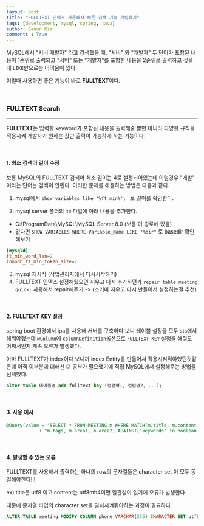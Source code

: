 ```yaml
---
layout: post
title: "FULLTEXT 인덱스 사용해서 빠른 검색 기능 개발하기"
tags: [development, mysql, spring, java]
author: Gaeun Kim
comments : True
---
```


MySQL에서 "서버 개발자" 라고 검색했을 때, "서버" 와 "개발자" 두 단어가 포함된 내용이 1순위로 출력되고 "서버" 또는 "개발자"를 포함한 내용을 2순위로 출력하고 싶을 때 `LIKE`만으로는 어려움이 있다.

이럴때 사용하면 좋은 기능이 바로 **FULLTEXT**이다.

<br>

### FULLTEXT Search

---

**FULLTEXT**는 입력한 keyword가 포함된 내용을 출력해줄 뿐만 아니라 다양한 규칙을 적용시켜 개발자가 원하는 값만 출력이 가능하게 하는 기능이다.

<br>

#### 1. 최소 검색어 길이 수정

보통 MySQL의 FULLTEXT 검색어 최소 길이는 4로 설정되어있는데 이럴경우 "개발" 이라는 단어는 검색이 안된다. 이러한 문제를 해결하는 방법은 다음과 같다.

1) mysql에서 `show variables like '%ft_min%'; ` 로 길이를 확인한다.

2) mysql server 폴더의 ini 파일에 아래 내용을 추가한다.

- C:\ProgramData\MySQL\MySQL Server 8.0 (보통 이 경로에 있음)
- 없다면 `SHOW VARIABLES WHERE Variable_Name LIKE "%dir"` 로 basedir 확인해보기

```my.ini
[mysqld]
ft_min_word_len=2 
innodb_ft_min_token_size=2
```

3. mysql 재시작 (작업관리자에서 다시시작하기)
4. FULLTEXT 인덱스 설정해뒀으면 지우고 다시 추가하던가 `repair table meeting quick;` 사용해서 repair해주기 -> (스키마 지우고 다시 만들어서 설정하는걸 추천)

<br>

#### 2. FULLTEXT KEY 설정

spring boot 환경에서 jpa를 사용해 서버를 구축하다 보니 테이블 설정을 모두 sts에서 해줘야했는데 `@Column`에 `columnDefinition`옵션으로 `FULLTEXT KEY` 설정을 해줘도 어째서인지 계속 오류가 발생했다.

아마 FULLTEXT가 index이다 보니까 index Entity를 만들어서 적용시켜줘야했던것같은데 아직 이부분에 대해선 더 공부가 필요했기에 직접 MySQL에서 설정해주는 방법을 선택했다.

```sql
alter table 테이블명 add fulltext key (컬럼명1, 컬럼명2, ...);
```

<br>

#### 3. 사용 예시

```sql
@Query(value = "SELECT * FROM MEETING m WHERE MATCH(m.title, m.content, "
			+ "m.tags, m.area1, m.area2) AGAINST('keywords' in boolean mode) ORDER BY m.meeting_id DESC", nativeQuery = true)
```

<br>

#### 4. 발생할 수 있는 오류

FULLTEXT를 사용해서 출력하는 하나의 row의 문자열들은 character set 이 모두 동일해야한다!!!

ex) title은 utf8 이고 content는 utf8mb4이면 일관성이 없기에 오류가 발생한다. 

때문에 문자열 타입의 character set을 일치시켜줘야하는 과정이 필요하다.

```sql
ALTER TABLE meeting MODIFY COLUMN phone VARCHAR(255) CHARACTER SET utf8mb4;
```

